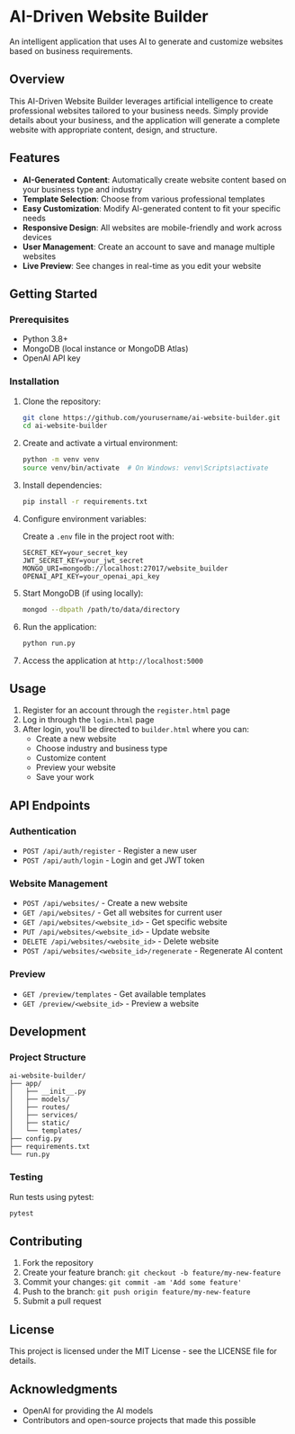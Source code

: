 # AI-Driven Website Builder

An intelligent application that uses AI to generate and customize websites based on business requirements.

## Overview

This AI-Driven Website Builder leverages artificial intelligence to create professional websites tailored to your business needs. Simply provide details about your business, and the application will generate a complete website with appropriate content, design, and structure.

## Features

- **AI-Generated Content**: Automatically create website content based on your business type and industry
- **Template Selection**: Choose from various professional templates
- **Easy Customization**: Modify AI-generated content to fit your specific needs
- **Responsive Design**: All websites are mobile-friendly and work across devices
- **User Management**: Create an account to save and manage multiple websites
- **Live Preview**: See changes in real-time as you edit your website

## Getting Started

### Prerequisites

- Python 3.8+
- MongoDB (local instance or MongoDB Atlas)
- OpenAI API key

### Installation

1. Clone the repository:
   ```bash
   git clone https://github.com/yourusername/ai-website-builder.git
   cd ai-website-builder
   ```

2. Create and activate a virtual environment:
   ```bash
   python -m venv venv
   source venv/bin/activate  # On Windows: venv\Scripts\activate
   ```

3. Install dependencies:
   ```bash
   pip install -r requirements.txt
   ```

4. Configure environment variables:
   
   Create a `.env` file in the project root with:
   ```
   SECRET_KEY=your_secret_key
   JWT_SECRET_KEY=your_jwt_secret
   MONGO_URI=mongodb://localhost:27017/website_builder
   OPENAI_API_KEY=your_openai_api_key
   ```

5. Start MongoDB (if using locally):
   ```bash
   mongod --dbpath /path/to/data/directory
   ```

6. Run the application:
   ```bash
   python run.py
   ```

7. Access the application at `http://localhost:5000`

## Usage

1. Register for an account through the `register.html` page
2. Log in through the `login.html` page
3. After login, you'll be directed to `builder.html` where you can:
   - Create a new website
   - Choose industry and business type
   - Customize content
   - Preview your website
   - Save your work

## API Endpoints

### Authentication
- `POST /api/auth/register` - Register a new user
- `POST /api/auth/login` - Login and get JWT token

### Website Management
- `POST /api/websites/` - Create a new website
- `GET /api/websites/` - Get all websites for current user
- `GET /api/websites/<website_id>` - Get specific website
- `PUT /api/websites/<website_id>` - Update website
- `DELETE /api/websites/<website_id>` - Delete website
- `POST /api/websites/<website_id>/regenerate` - Regenerate AI content

### Preview
- `GET /preview/templates` - Get available templates
- `GET /preview/<website_id>` - Preview a website

## Development

### Project Structure
```
ai-website-builder/
├── app/
│   ├── __init__.py
│   ├── models/
│   ├── routes/
│   ├── services/
│   ├── static/
│   └── templates/
├── config.py
├── requirements.txt
└── run.py
```

### Testing

Run tests using pytest:
```bash
pytest
```

## Contributing

1. Fork the repository
2. Create your feature branch: `git checkout -b feature/my-new-feature`
3. Commit your changes: `git commit -am 'Add some feature'`
4. Push to the branch: `git push origin feature/my-new-feature`
5. Submit a pull request

## License

This project is licensed under the MIT License - see the LICENSE file for details.

## Acknowledgments

- OpenAI for providing the AI models
- Contributors and open-source projects that made this possible